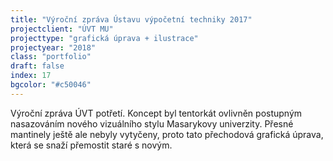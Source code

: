 ```yaml
---
title: "Výroční zpráva Ústavu výpočetní techniky 2017"
projectclient: "ÚVT MU"
projecttype: "grafická úprava + ilustrace"
projectyear: "2018"
class: "portfolio"
draft: false
index: 17
bgcolor: "#c50046"
---
```



Výroční zpráva ÚVT potřetí. Koncept byl tentorkát ovlivněn postupným nasazováním nového vizuálního stylu Masarykovy univerzity. Přesné mantinely ještě ale nebyly vytyčeny, proto tato přechodová grafická úprava, která se snaží přemostit staré s novým. 